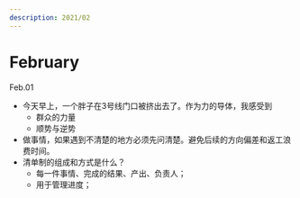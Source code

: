 ```yaml
---
description: 2021/02
---
```


# February

Feb.01

* 今天早上，一个胖子在3号线门口被挤出去了。作为力的导体，我感受到
  * 群众的力量
  * 顺势与逆势
* 做事情，如果遇到不清楚的地方必须先问清楚。避免后续的方向偏差和返工浪费时间。
* 清单制的组成和方式是什么？
  * 每一件事情、完成的结果、产出、负责人；
  * 用于管理进度；

